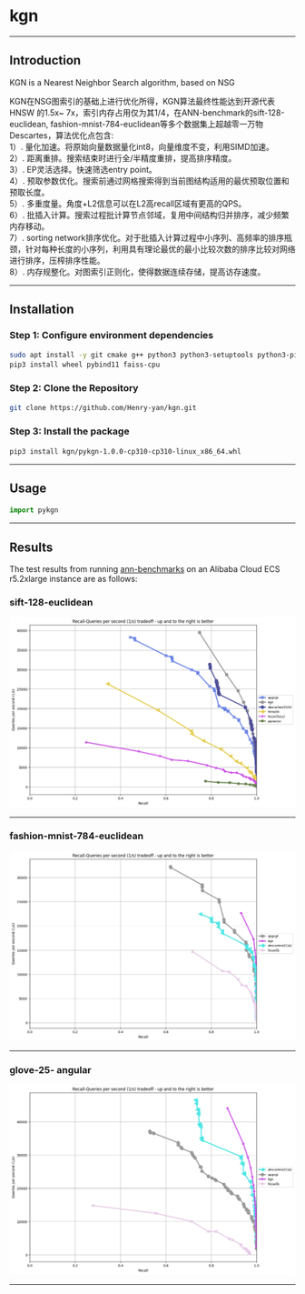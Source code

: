 # kgn
---
## Introduction
KGN is a Nearest Neighbor Search algorithm, based on NSG  

KGN在NSG图索引的基础上进行优化所得，KGN算法最终性能达到开源代表HNSW 的1.5x~ 7x，索引内存占用仅为其1/4，在ANN-benchmark的sift-128-euclidean, fashion-mnist-784-euclidean等多个数据集上超越零一万物Descartes，算法优化点包含:  
1）. 量化加速。将原始向量数据量化int8，向量维度不变，利用SIMD加速。  
2）. 距离重排。搜索结束时进行全/半精度重排，提高排序精度。  
3）. EP灵活选择。快速筛选entry point。  
4）. 预取参数优化。搜索前通过网格搜索得到当前图结构适用的最优预取位置和预取长度。  
5）. 多重度量。角度+L2信息可以在L2高recall区域有更高的QPS。  
6）. 批插入计算。搜索过程批计算节点邻域，复用中间结构归并排序，减少频繁内存移动。  
7）. sorting network排序优化。对于批插入计算过程中小序列、高频率的排序瓶颈，针对每种长度的小序列，利用具有理论最优的最小比较次数的排序比较对网络进行排序，压榨排序性能。  
8）. 内存规整化。对图索引正则化，使得数据连续存储，提高访存速度。

---

## Installation
### Step 1: Configure environment dependencies
```bash
sudo apt install -y git cmake g++ python3 python3-setuptools python3-pip libblas-dev liblapack-dev
pip3 install wheel pybind11 faiss-cpu
```
### Step 2: Clone the Repository
```bash
git clone https://github.com/Henry-yan/kgn.git
```
### Step 3: Install the package
```bash
pip3 install kgn/pykgn-1.0.0-cp310-cp310-linux_x86_64.whl
```
---
## Usage
```python
import pykgn
```


---
## Results
The test results from running [ann-benchmarks](https://github.com/erikbern/ann-benchmarks) on an Alibaba Cloud ECS r5.2xlarge instance are as follows:

### sift-128-euclidean

![image](results/sift-128-euclidean.png)

---

### fashion-mnist-784-euclidean

![image](results/fashion-mnist-784-euclidean.png)

---

### glove-25- angular

![image](results/glove-25-angular.png)

---